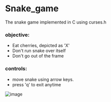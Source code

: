 # Snake_game
The snake game implemented in C using curses.h

### objective:<br>
* Eat cherries, depicted as 'X'
* Don't run snake over itself
* Don't go out of the frame

### controls:<br>
* move snake using arrow keys.<br>
* press 'q' to exit anytime


![image](https://user-images.githubusercontent.com/73568701/127777376-d8066a70-069d-41a7-b56f-33fe5071b185.png)
